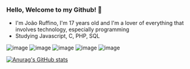 ### Hello, Welcome to my Github! 👋

- I'm João Ruffino, I'm 17 years old and I'm a lover of everything that involves technology, especially programming
- Studying Javascript, C, PHP, SQL


![image](https://github.com/JoaoRuffino/JoaoRuffino/assets/131279015/2cf3dce7-c0bb-40ce-bab8-1e353e71dcbe) ![image](https://github.com/JoaoRuffino/JoaoRuffino/assets/131279015/ac759e01-8f98-4a25-97fe-9c3a429bac84) ![image](https://github.com/JoaoRuffino/JoaoRuffino/assets/131279015/650584c4-c0d2-4f27-bb42-c1115ade24a5) ![image](https://github.com/JoaoRuffino/JoaoRuffino/assets/131279015/076fc647-6e31-451d-89ed-294091eb7298)
 ![image](https://github.com/JoaoRuffino/JoaoRuffino/assets/131279015/90f455e3-a7c8-40c2-8e28-11db2ec49b00) 


 [![Anurag's GitHub stats](https://github-readme-stats.vercel.app/apiJoaoRuffinoanuraghazra)](https://github.com/anuraghazra/github-readme-stats)
